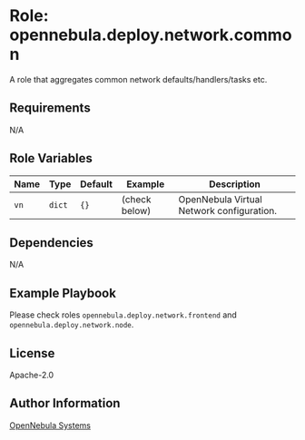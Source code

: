Role: opennebula.deploy.network.common
======================================

A role that aggregates common network defaults/handlers/tasks etc.

Requirements
------------

N/A

Role Variables
--------------

| Name | Type   | Default | Example       | Description                               |
|------|--------|---------|---------------|-------------------------------------------|
| `vn` | `dict` | `{}`    | (check below) | OpenNebula Virtual Network configuration. |

Dependencies
------------

N/A

Example Playbook
----------------

Please check roles `opennebula.deploy.network.frontend` and `opennebula.deploy.network.node`.

License
-------

Apache-2.0

Author Information
------------------

[OpenNebula Systems](https://opennebula.io/)
